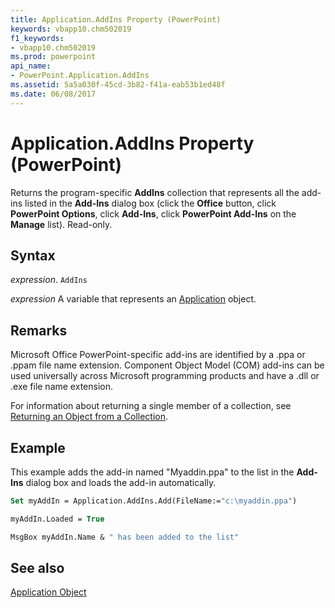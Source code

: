```yaml
---
title: Application.AddIns Property (PowerPoint)
keywords: vbapp10.chm502019
f1_keywords:
- vbapp10.chm502019
ms.prod: powerpoint
api_name:
- PowerPoint.Application.AddIns
ms.assetid: 5a5a030f-45cd-3b82-f41a-eab53b1ed48f
ms.date: 06/08/2017
---
```



# Application.AddIns Property (PowerPoint)

Returns the program-specific  **AddIns** collection that represents all the add-ins listed in the **Add-Ins** dialog box (click the **Office** button, click **PowerPoint Options**, click  **Add-Ins**, click  **PowerPoint Add-Ins** on the **Manage** list). Read-only.


## Syntax

 _expression_. `AddIns`

 _expression_ A variable that represents an [Application](./PowerPoint.Application.md) object.


## Remarks

Microsoft Office PowerPoint-specific add-ins are identified by a .ppa or .ppam file name extension. Component Object Model (COM) add-ins can be used universally across Microsoft programming products and have a .dll or .exe file name extension.

For information about returning a single member of a collection, see [Returning an Object from a Collection](../powerpoint/How-to/return-objects-from-collections.md).


## Example

This example adds the add-in named "Myaddin.ppa" to the list in the  **Add-Ins** dialog box and loads the add-in automatically.


```vb
Set myAddIn = Application.AddIns.Add(FileName:="c:\myaddin.ppa")

myAddIn.Loaded = True

MsgBox myAddIn.Name & " has been added to the list"


```


## See also


[Application Object](PowerPoint.Application.md)

